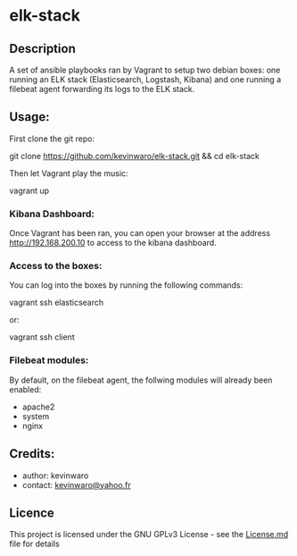 # elk-stack

## Description

A set of ansible playbooks ran by Vagrant to setup two debian boxes: one running an ELK stack (Elasticsearch, Logstash, Kibana)
and one running a filebeat agent forwarding its logs to the ELK stack.

## Usage:

First clone the git repo:

   git clone https://github.com/kevinwaro/elk-stack.git && cd elk-stack

Then let Vagrant play the music:

   vagrant up

### Kibana Dashboard:

Once Vagrant has been ran, you can open your browser at the address http://192.168.200.10 to access to the kibana dashboard.

### Access to the boxes:

You can log into the boxes by running the following commands:

   vagrant ssh elasticsearch

or:

   vagrant ssh client

### Filebeat modules:

By default, on the filebeat agent, the follwing modules will already been enabled:

* apache2
* system
* nginx

## Credits:

* author: kevinwaro
* contact: kevinwaro@yahoo.fr

## Licence

This project is licensed under the GNU GPLv3 License - see the [License.md](License.md) file for details
